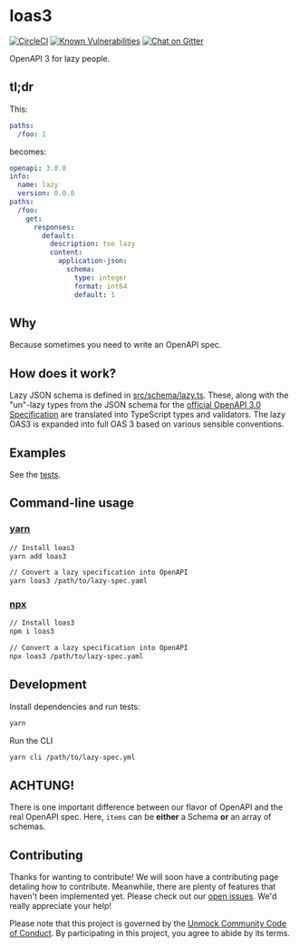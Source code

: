 # loas3

[![CircleCI](https://circleci.com/gh/unmock/loas3.svg?style=svg)](https://circleci.com/gh/unmock/loas3)
[![Known Vulnerabilities](https://snyk.io/test/github/unmock/loas3/badge.svg?targetFile=package.json)](https://snyk.io/test/github/unmock/loas3?targetFile=package.json)
[![Chat on Gitter](https://badges.gitter.im/gitterHQ/gitter.png)](https://gitter.im/unmock/community)

OpenAPI 3 for lazy people.

## tl;dr

This:

```yaml
paths:
  /foo: 1
```

becomes:

```yaml
openapi: 3.0.0
info:
  name: lazy
  version: 0.0.0
paths:
  /foo:
    get:
      responses:
        default:
          description: too lazy
          content:
            application-json:
              schema:
                type: integer
                format: int64
                default: 1
```

## Why

Because sometimes you need to write an OpenAPI spec.

## How does it work?

Lazy JSON schema is defined in [src/schema/lazy.ts](src/schema/lazy.ts). These, along with the "un"-lazy types from the JSON schema for the [official OpenAPI 3.0 Specification](src/schema/full.ts) are translated into TypeScript types and validators. The lazy OAS3 is expanded into full OAS 3 based on various sensible conventions.

## Examples

See the [tests](test/).

## Command-line usage

### [yarn](https://yarnpkg.com/en/)

```bash
// Install loas3
yarn add loas3

// Convert a lazy specification into OpenAPI
yarn loas3 /path/to/lazy-spec.yaml
```

### [npx](https://www.npmjs.com/package/npx)

```bash
// Install loas3
npm i loas3

// Convert a lazy specification into OpenAPI
npx loas3 /path/to/lazy-spec.yaml
```

## Development

Install dependencies and run tests:

```bash
yarn
```

Run the CLI

```bash
yarn cli /path/to/lazy-spec.yml
```

## ACHTUNG!

There is one important difference between our flavor of OpenAPI and the real OpenAPI spec. Here, `items` can be **either** a Schema **or** an array of schemas.

## Contributing

Thanks for wanting to contribute! We will soon have a contributing page
detaling how to contribute. Meanwhile, there are plenty of features that haven't been implemented yet. Please check out our [open issues](https://github.com/unmock/loas3/issues). We'd really appreciate your help!


Please note that this project is governed by the [Unmock Community Code of Conduct](https://github.com/unmock/code-of-conduct). By participating in this project, you agree to abide by its terms.
